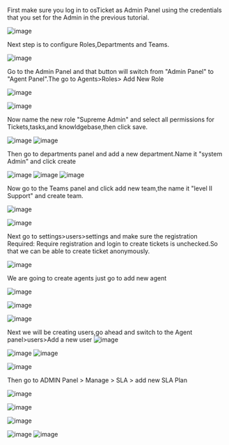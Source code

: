 First make sure you log in to osTicket as Admin Panel using the credentials that you set for the Admin in the previous tutorial.

![image](https://user-images.githubusercontent.com/129979322/235323718-2145b962-6e84-4b25-9f09-f14fe87aad65.png)

Next step is to configure Roles,Departments and Teams.

![image](https://user-images.githubusercontent.com/129979322/235324245-50d5d5a0-a13d-4cc5-8702-3d4cafc5fa70.png)


Go to the Admin Panel and that button will switch from "Admin Panel" to "Agent Panel".The go to Agents>Roles> Add New Role

![image](https://user-images.githubusercontent.com/129979322/235324201-ddb136e8-07a8-40db-a7d5-b56eae99e94a.png)

![image](https://user-images.githubusercontent.com/129979322/235324521-e2b817f3-150b-47df-bfd2-6690b8941566.png)

Now name the new role "Supreme Admin" and select all permissions for Tickets,tasks,and knowldgebase,then click save.

![image](https://user-images.githubusercontent.com/129979322/235325226-38875221-1b8b-45c3-aeb7-7eed68afb4ff.png)
![image](https://user-images.githubusercontent.com/129979322/235325271-a4dc89e5-832b-481d-b5fa-f9032cc2bee9.png)

Then go to departments panel and add a new department.Name it "system Admin" and click create

![image](https://user-images.githubusercontent.com/129979322/235325887-d203fcc6-f45c-49c2-8f9f-cb67d2f69e60.png)
![image](https://user-images.githubusercontent.com/129979322/235325942-58336e8b-1ef0-4db6-8551-9a647f488c6b.png)
![image](https://user-images.githubusercontent.com/129979322/235325987-a9981948-236c-438c-a43e-e15226bda39a.png)

Now go to the Teams panel and click add new team,the name it "level II Support" and create team.


![image](https://user-images.githubusercontent.com/129979322/235326793-cb0ffb8d-51e4-4962-8c86-b70f4402bc61.png)

![image](https://user-images.githubusercontent.com/129979322/235326864-795b0fdb-0e11-4d5f-9eb5-a16cf0eb146c.png)

Next go to settings>users>settings and make sure the registration Required: Require registration and login to create tickets is unchecked.So that we can be able to create ticket anonymously.

![image](https://user-images.githubusercontent.com/129979322/235327044-c589eed0-950a-4d79-9855-5901009f7224.png)
 
 We are going to create agents just go to add new agent
 
 ![image](https://user-images.githubusercontent.com/129979322/235328908-885583c8-1d07-4134-8957-73233a835161.png)
 
 ![image](https://user-images.githubusercontent.com/129979322/235329120-1abb62fd-a1e9-4a1c-b960-95041807958b.png)



 ![image](https://user-images.githubusercontent.com/129979322/235328404-080e56bd-9aa0-4c47-815a-f726bb02f9c9.png)
 
Next we will be creating users,go ahead and switch to the Agent panel>users>Add a new user
![image](https://user-images.githubusercontent.com/129979322/235328620-22c99aba-0480-43aa-83eb-23be6fdaa7a0.png)

![image](https://user-images.githubusercontent.com/129979322/235328763-0a581876-1105-44c2-b65a-b6918243d96d.png)
![image](https://user-images.githubusercontent.com/129979322/235329148-5fc37c02-50f9-4fda-86d2-78e0fcd796f7.png)

![image](https://user-images.githubusercontent.com/129979322/235329783-4190c9d1-73cd-40ef-8e51-269cc3fc123b.png)

Then go to ADMIN Panel > Manage > SLA > add new SLA Plan

![image](https://user-images.githubusercontent.com/129979322/235329945-ccf7a871-fcfd-47ba-836d-a5274d9b0cb7.png)

![image](https://user-images.githubusercontent.com/129979322/235330243-dec3bfca-c19d-489f-84ea-7b0f4ea2fc33.png)

![image](https://user-images.githubusercontent.com/129979322/235330291-9e0a9193-6a1a-4e72-8135-7421e360e907.png)

![image](https://user-images.githubusercontent.com/129979322/235330397-4fff4d67-d251-4ac7-b18d-faf4510e42ff.png)
![image](https://user-images.githubusercontent.com/129979322/235330556-992137a1-70f3-47a0-8d39-69edbad0eed2.png)



